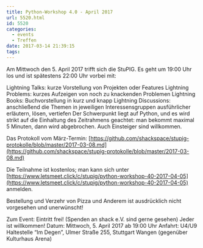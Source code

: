 ```yaml
---
title: Python-Workshop 4.0 - April 2017
url: 5520.html
id: 5520
categories:
  - events
  - Treffen
date: 2017-03-14 21:39:15
tags:
---
```


Am Mittwoch den 5\. April 2017 trifft sich die StuPIG. Es geht um 19:00 Uhr los und ist spätestens 22:00 Uhr vorbei mit:

Lightning Talks: kurze Vorstellung von Projekten oder Features
Lightning Problems: kurzes Aufzeigen von noch zu knackenden Problemen
Lightning Books: Buchvorstellung in kurz und knapp
Lightning Discussions: anschließend die Themen in jeweiligen Interessensgruppen ausführlicher erläutern, lösen, vertiefen
Der Schwerpunkt liegt auf Python, und es wird strikt auf die Einhaltung des Zeitrahmens geachtet: man bekommt maximal 5 Minuten, dann wird abgebrochen.
Auch Einsteiger sind willkommen.

Das Protokoll vom März-Termin: [https://github.com/shackspace/stupig-protokolle/blob/master/2017-03-08.md](https://github.com/shackspace/stupig-protokolle/blob/master/2017-03-08.md)

Die Teilnahme ist kostenlos; man kann sich unter [https://www.letsmeet.click/c/stupig/python-workshop-40-2017-04-05](https://www.letsmeet.click/c/stupig/python-workshop-40-2017-04-05) anmelden.

Bestellung und Verzehr von Pizza und Anderem ist ausdrücklich nicht vorgesehen und unerwünscht!

Zum Event:
Eintritt frei! (Spenden an shack e.V. sind gerne gesehen) Jeder ist willkommen!
Datum: Mittwoch, 5\. April 2017 ab 19:00 Uhr
Anfahrt: U4/U9 Haltestelle “Im Degen”, Ulmer Straße 255, Stuttgart Wangen (gegenüber Kulturhaus Arena)